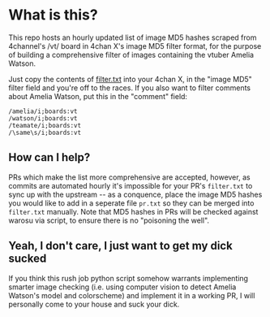 # What is this?
This repo hosts an hourly updated list of image MD5 hashes scraped from
4channel's /vt/ board in 4chan X's image MD5 filter format, for the purpose 
of building a comprehensive filter of images containing the vtuber Amelia Watson.

Just copy the contents of [filter.txt](https://ameliawatsonfilter.github.io/filter.txt)
into your 4chan X, in the "image MD5" filter field and you're off to the races.
If you also want to filter comments about Amelia Watson, put this in the "comment" field:
```
/amelia/i;boards:vt
/watson/i;boards:vt
/teamate/i;boards:vt
/\same\s/i;boards:vt
```

## How can I help?
PRs which make the list more comprehensive are accepted, however, as commits
are automated hourly it's impossible for your PR's `filter.txt` to sync up with
the upstream -- as a conquence, place the image MD5 hashes you would like to
add in a seperate file `pr.txt` so they can be merged into `filter.txt` manually.
Note that MD5 hashes in PRs will be checked against warosu via script, to
ensure there is no "poisoning the well".

## Yeah, I don't care, I just want to get my dick sucked
If you think this rush job python script somehow warrants implementing 
smarter image checking (i.e. using computer vision to detect Amelia Watson's 
model and colorscheme) and implement it in a working PR, I will personally 
come to your house and suck your dick.

